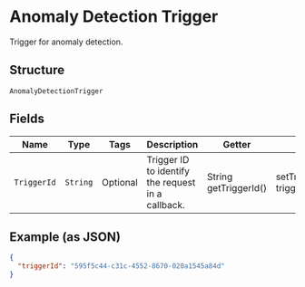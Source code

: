 
# Anomaly Detection Trigger

Trigger for anomaly detection.

## Structure

`AnomalyDetectionTrigger`

## Fields

| Name | Type | Tags | Description | Getter | Setter |
|  --- | --- | --- | --- | --- | --- |
| `TriggerId` | `String` | Optional | Trigger ID to identify the request in a callback. | String getTriggerId() | setTriggerId(String triggerId) |

## Example (as JSON)

```json
{
  "triggerId": "595f5c44-c31c-4552-8670-020a1545a84d"
}
```

